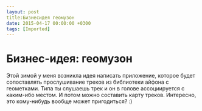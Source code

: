 ```yaml
---
layout: post
title:Бизнесидея геомузон
date: 2015-04-17 00:00:00 +0300
tags: [Imported]
---
```

# Бизнес-идея: геомузон

Этой зимой у меня возникла идея написать приложение, которое будет сопоставлять прослушивание треков из библиотеки айфона с геометками.
Типа ты слушаешь трек и он в голове ассоциируется с каким-ибо местом. И потом можно составить карту треков. Интересно, это кому-нибудь вообще может пригодиться? :)
